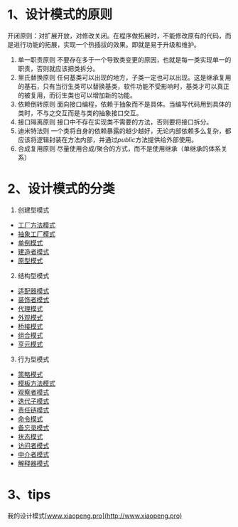 # 1、设计模式的原则
开闭原则：对扩展开放，对修改关闭。在程序做拓展时，不能修改原有的代码，而是进行功能的拓展，实现一个热插拔的效果。即就是易于升级和维护。

1. 单一职责原则
不要存在多于一个导致类变更的原因，也就是每一类实现单一的职责，否则就应该把类拆分。
2. 里氏替换原则
任何基类可以出现的地方，子类一定也可以出现。这是继承复用的基石，只有当衍生类可以替换基类，软件功能不受影响时，基类才可以真正的被复用，而衍生类也可以增加新的功能。
3. 依赖倒转原则
面向接口编程，依赖于抽象而不是具体。当编写代码用到具体的类时，不与之交互而是与类的抽象接口交互。
4. 接口隔离原则
接口中不存在实现类不需要的方法，否则要将接口拆分。
5. 迪米特法则
一个类将自身的依赖暴露的越少越好，无论内部依赖多么复杂，都应该将逻辑封装在方法内部，并通过*public*方法提供给外部使用。
6. 合成复用原则
尽量使用合成/聚合的方式，而不是使用继承（单继承的体系关系）

# 2、设计模式的分类
1. 创建型模式
- [工厂方法模式](https://xpengv.github.io/2017/07/02/工厂模式/)
- [抽象工厂模式](https://xpengv.github.io/2017/07/02/工厂模式/)
- [单例模式](https://xpengv.github.io/2017/06/03/单例模式/)
- [建造者模式]()
- [原型模式]()

2. 结构型模式
- [适配器模式]()
- [装饰者模式](https://xpengv.github.io/2017/03/26/装饰者模式/)
- [代理模式](https://xpengv.github.io/2017/04/05/Java代理/)
- [外观模式]()
- [桥接模式]()
- [组合模式]()
- [亨元模式]()

3. 行为型模式
- [策略模式](https://xpengv.github.io/2017/05/23/策略模式/)
- [模板方法模式]()
- [观察者模式](https://xpengv.github.io/2017/07/07/观察者模式/)
- [迭代子模式]()
- [责任链模式]()
- [命令模式]()
- [备忘录模式]()
- [状态模式]()
- [访问者模式]()
- [中介者模式]()
- [解释器模式]()


# 3、tips
我的设计模式[www.xiaopeng.pro](http://www.xiaopeng.pro)
